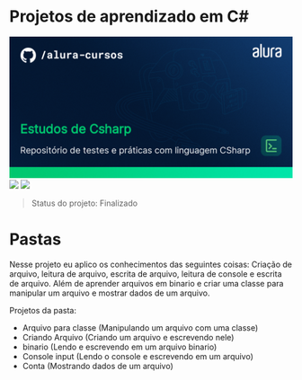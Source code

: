 # Projetos de aprendizado em C#
<img src="/Imagens/thumbnail-Estudos-de-Csharp.png" alt="CSharp"/>
<img src="https://img.shields.io/badge/dotnet_version-7.0.305-green">
<img src="https://img.shields.io/badge/Project_section-Pastas-blue">

> Status do projeto: Finalizado

<h1>Pastas</h1>
Nesse projeto eu aplico os conhecimentos das seguintes coisas: Criação de arquivo, leitura de arquivo, escrita de arquivo, leitura de console e escrita de arquivo. Além de aprender arquivos em binario e criar uma classe para manipular um arquivo e mostrar dados de um arquivo.

Projetos da pasta:
- Arquivo para classe (Manipulando um arquivo com uma classe)
- Criando Arquivo (Criando um arquivo e escrevendo nele)
- binario (Lendo e escrevendo em um arquivo binario)
- Console input (Lendo o console e escrevendo em um arquivo)
- Conta (Mostrando dados de um arquivo)